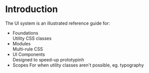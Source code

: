 # Introduction

The UI system is an illustrated reference guide for:

- Foundations  
  Utility CSS classes
- Modules  
  Multi-rule CSS
- UI Components  
  Designed to speed-up prototypinh
- Scopes
  For when utility classes aren't possible, eg. typography
